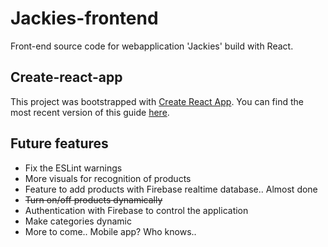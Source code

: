 # Jackies-frontend

Front-end source code for webapplication 'Jackies' build with React. 

## Create-react-app

This project was bootstrapped with [Create React App](https://github.com/facebookincubator/create-react-app).
You can find the most recent version of this guide [here](https://github.com/facebookincubator/create-react-app/blob/master/packages/react-scripts/template/README.md).


## Future features

* Fix the ESLint warnings
* More visuals for recognition of products
* Feature to add products with Firebase realtime database.. Almost done
* ~~Turn on/off products dynamically~~
* Authentication with Firebase to control the application
* Make categories dynamic
* More to come.. Mobile app? Who knows..

